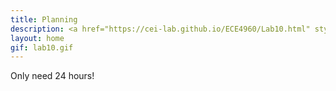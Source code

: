 ```yaml
---
title: Planning
description: <a href="https://cei-lab.github.io/ECE4960/Lab10.html" style="color:#FFCC00;">Lab 10</a>
layout: home
gif: lab10.gif
---
```


Only need 24 hours!
